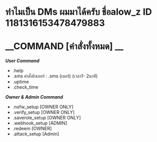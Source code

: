 # ทำไมเป็น DMs ผมมาได้ครับ ชื่อalow_z ID 1181316153478479883

# **__COMMAND [คำสั่งทั้งหมด] __**


**_User Command_** 
- .help 
- .sms คำสั่งยิงเบอร์ : .sms (เบอร์) (เวลา1- 2นาที) 
- .uptime 
- .check_time 

**_Owner & Admin Command_** 
- .nsfw_setup [OWNER ONLY] 
- .verify_setup [OWNER ONLY] 
- .saverole_setup [OWNER ONLY] 
- .webhook_setup [ADMIN] 
- .redeem [OWNER] 
- .attack_setup [Admin]
